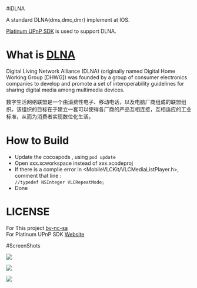 #iDLNA

A standard DLNA(dms,dmc,dmr) implement at IOS.  

[ Platinum UPnP SDK](https://www.plutinosoft.com/platinum) is used to support DLNA.

# What is [DLNA](http://www.dlna.org)

Digital Living Network Alliance (DLNA) (originally named Digital Home Working Group [DHWG]) was founded by a group of consumer electronics companies to develop and promote a set of interoperability guidelines for sharing digital media among multimedia devices.  

数字生活网络联盟是一个由消费性电子、移动电话，以及电脑厂商组成的联盟组织。该组织的目标在于建立一套可以使得各厂商的产品互相连接，互相适应的工业标准，从而为消费者实现数位化生活。  

# How to Build

* Update the cocoapods , using `pod update`  
* Open xxx.xcworkspace instead of xxx.xcodeproj  
* If there is a complie error in \<MobileVLCKit/VLCMediaListPlayer.h\>,
comment that line :  
 `//typedef NSInteger VLCRepeatMode;`   
* Done 

# LICENSE  

For This project [ by-nc-sa](http://creativecommons.org/licenses/by-nc-sa/3.0/deed.zh)  
For Platinum UPnP SDK [ Website ](https://www.plutinosoft.com/platinum)  

#ScreenShots

![](https://raw.githubusercontent.com/liaogang/iDLNA/master/screenshots/a.PNG)  

![](https://raw.githubusercontent.com/liaogang/iDLNA/master/screenshots/b.PNG)

![](https://raw.githubusercontent.com/liaogang/iDLNA/master/screenshots/c.PNG)  
